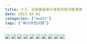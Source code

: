 ```yaml
---
title: 十三、社保基金审计发现共性问题清单
date: 2023-04-01
categories: ["Audit"]
tags: ["审计共性问题"]
---
```

![](https://jsd.cdn.zzko.cn/gh/richffan/img@main/audit/审计发现共性问题清单/十三-社保基金审计发现共性问题清单/社保基金审计发现共性问题清单126.webp)
![](https://jsd.cdn.zzko.cn/gh/richffan/img@main/audit/审计发现共性问题清单/十三-社保基金审计发现共性问题清单/社保基金审计发现共性问题清单127.webp)
![](https://jsd.cdn.zzko.cn/gh/richffan/img@main/audit/审计发现共性问题清单/十三-社保基金审计发现共性问题清单/社保基金审计发现共性问题清单128.webp)
![](https://jsd.cdn.zzko.cn/gh/richffan/img@main/audit/审计发现共性问题清单/十三-社保基金审计发现共性问题清单/社保基金审计发现共性问题清单129.webp)
![](https://jsd.cdn.zzko.cn/gh/richffan/img@main/audit/审计发现共性问题清单/十三-社保基金审计发现共性问题清单/社保基金审计发现共性问题清单130.webp)
![](https://jsd.cdn.zzko.cn/gh/richffan/img@main/audit/审计发现共性问题清单/十三-社保基金审计发现共性问题清单/社保基金审计发现共性问题清单131.webp)
![](https://jsd.cdn.zzko.cn/gh/richffan/img@main/audit/审计发现共性问题清单/十三-社保基金审计发现共性问题清单/社保基金审计发现共性问题清单132.webp)
![](https://jsd.cdn.zzko.cn/gh/richffan/img@main/audit/审计发现共性问题清单/十三-社保基金审计发现共性问题清单/社保基金审计发现共性问题清单133.webp)
![](https://jsd.cdn.zzko.cn/gh/richffan/img@main/audit/审计发现共性问题清单/十三-社保基金审计发现共性问题清单/社保基金审计发现共性问题清单134.webp)
![](https://jsd.cdn.zzko.cn/gh/richffan/img@main/audit/审计发现共性问题清单/十三-社保基金审计发现共性问题清单/社保基金审计发现共性问题清单135.webp)
